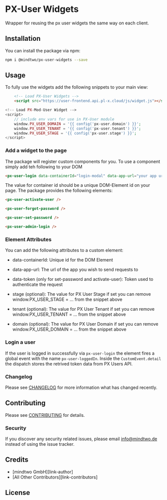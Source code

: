 # PX-User Widgets

Wrapper for reusing the px user widgets the same way on each client.

## Installation

You can install the package via npm:

```bash
npm i @mindtwo/px-user-widgets --save
```

## Usage

To fully use the widgets add the following snippets to your main view:

```html
    <!-- Load PX-User Widgets -->
    <script src="https://user-frontend.api.pl-x.cloud/js/widget.js"></script>
```

```php
<!-- Load PX-Mod-User Widget -->
<script>
    // include env vars for use in PX-User module
    window.PX_USER_DOMAIN = '{{ config('px-user.domain') }}';
    window.PX_USER_TENANT = '{{ config('px-user.tenant') }}';
    window.PX_USER_STAGE = '{{ config('px-user.stage') }}';
</script>
```

### Add a widget to the page

The package will register custom components for you. To use a component simply add teh following to your DOM

```html
<px-user-login data-containerId="login-modal" data-app-url="your app url" />
```

The value for container id should be a unique DOM-Element id on your page. The package provides the following elements:

```html
<px-user-activate-user />

<px-user-forgot-password />

<px-user-set-password />

<px-user-admin-login />
```

### Element Attributes

You can add the following attributes to a custom element:

- data-containerId: Unique id for the DOM Element
- data-app-url: The url of the app you wish to send requests to
- data-token (only for set-password and activate-user): Token used to authenticate the request

- stage (optional): The value for PX User Stage if set you can remove window.PX_USER_STAGE = ... from the snippet above
- tenant (optional): The value for PX User Tenant if set you can remove window.PX_USER_TENANT = ... from the snippet above
- domain (optional): The value for PX User Domain if set you can remove window.PX_USER_DOMAIN = ... from the snippet above

### Login a user

If the user is logged in successfully via `px-user-login` the element fires a global event with the name `px-user-loggedIn`.
Inside the `CustomEvent.detail` the dispatch stores the retrived token data from PX Users API.

### Changelog

Please see [CHANGELOG](CHANGELOG.md) for more information what has changed recently.

## Contributing

Please see [CONTRIBUTING](CONTRIBUTING.md) for details.

### Security

If you discover any security related issues, please email info@mindtwo.de instead of using the issue tracker.

## Credits

- [mindtwo GmbH][link-author]
- [All Other Contributors][link-contributors]

## License
